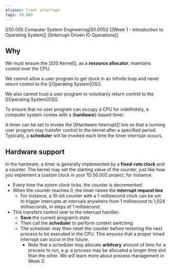 ```yaml
---
aliases: timer interrupt
tags: 50.005
---
```

[[50.005 Computer System Engineering|50.005]]
[[Week 1 - Introduction to Operating System]]
[[Interrupt-Driven IO Operations]]

## Why
We must ensure the [[OS Kernel]], as a **resource allocator**, maintains *control* over the CPU.

We cannot allow a user program to get stuck in an infinite loop and never return control to the [[Operating System|OS]].

We also cannot trust a user program to voluntarily return control to the [[Operating System|OS]].

To ensure that no user program can occupy a CPU for indefinitely, a computer system comes with a (**hardware**)-based timer.

A timer can be set to invoke the [[Hardware Interrupt]] line so that a running user program may transfer control to the kernel after a specified period. Typically, a **scheduler** will be invoked each time the timer interrupt occurs.

## Hardware support
In the hardware, a timer is generally implemented by a **fixed-rate clock** and a counter. The kernel may set the starting value of the counter, just like how you implement a custom clock in your 1D 50.002 project, for instance:

-   Every time the sytem clock ticks, the counter is decremented.
-   When the counter reaches 0, the timer raises the **interrupt request line**
    -   For instance, a 10-bit counter with a 1-millisecond clock can be set to trigger interrupts at intervals anywhere from 1 millisecond to 1,024 milliseconds, in steps of 1 millisecond.
-   This transfers control over to the interrupt handler:
    -   **Save** the current program’s state
    -   Then call the **scheduler** to perform context switching
    -   The scheduler may then reset the counter before restoring the next process to be executed in the CPU. This ensures that a proper timed interrupt can occur in the future.
        -   Note that a scheduler may allocate **arbitrary** amount of time for a process to run, e.g: a process may be allocated a longer time slot than the other. We will learn more about process management in Week 3.

